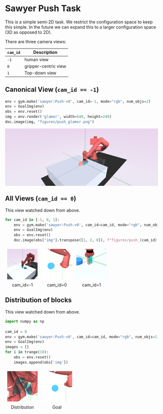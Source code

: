 
# Sawyer Push Task

This is a simple semi-2D task. We restrict the configuration space
to keep this simple. In the future we can expand this to a larger
configuration space (3D as opposed to 2D).

There are three camera views:

| `cam_id`   |  Description         |
|------------|----------------------|
| `-1`       | human view           |
| `0`        | gripper-centric view |
| `1`        | Top-down view        |
## Canonical View (`cam_id == -1`)

``` python
env = gym.make('sawyer:Push-v0', cam_id=-1, mode="rgb", num_objs=2)
env = GoalImg(env)
obs = env.reset()
img = env.render('glamor', width=640, height=240)
doc.image(img, "figures/push_glamor.png")
```
<div style="flex-wrap:wrap; display:flex; flex-direction:row; item-align:center;"><img style="align-self:center;" src="figures/push_glamor.png" /></div>

## All Views (`cam_id == 0`)

This view watched down from above.

``` python
for cam_id in [-1, 0, 1]:
    env = gym.make('sawyer:Push-v0', cam_id=cam_id, mode="rgb", num_objs=1, clipper=1)
    env = GoalImg(env)
    obs = env.reset()
    doc.image(obs["img"].transpose([1, 2, 0]), f"figures/push_{cam_id}.png", caption=f"cam_id={cam_id}")
```
<div style="flex-wrap:wrap; display:flex; flex-direction:row; item-align:center;"><div><img style="margin:0.5em;" src="figures/push_-1.png" /><div style="text-align: center">cam_id=-1</div></div><div><img style="margin:0.5em;" src="figures/push_0.png" /><div style="text-align: center">cam_id=0</div></div><div><img style="margin:0.5em;" src="figures/push_1.png" /><div style="text-align: center">cam_id=1</div></div></div>

## Distribution of blocks

This view watched down from above.

``` python
import numpy as np

cam_id = 0
env = gym.make('sawyer:Push-v0', cam_id=cam_id, mode="rgb", num_objs=1)
env = GoalImg(env)
images = []
for i in trange(10):
    obs = env.reset()
    images.append(obs['img'])
```
<div style="flex-wrap:wrap; display:flex; flex-direction:row; item-align:center;"><div><img style="margin:0.5em;" src="figures/push_rho_0.png" /><div style="text-align: center">Distribution</div></div><div><img style="margin:0.5em;" src="figures/push_goal.png" /><div style="text-align: center">Goal</div></div></div>
